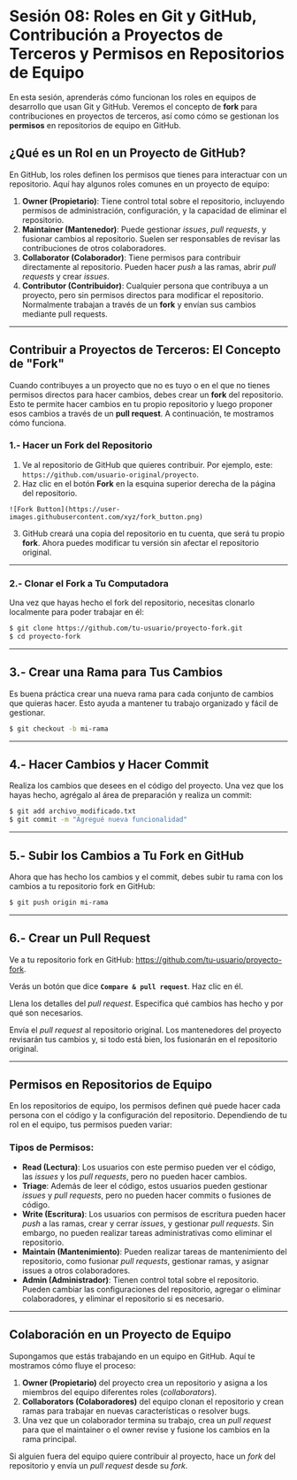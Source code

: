 # Sesión 08: Roles en Git y GitHub, Contribución a Proyectos de Terceros y Permisos en Repositorios de Equipo

En esta sesión, aprenderás cómo funcionan los roles en equipos de desarrollo que usan Git y GitHub. Veremos el concepto de **fork** para contribuciones en proyectos de terceros, así como cómo se gestionan los **permisos** en repositorios de equipo en GitHub.

## ¿Qué es un Rol en un Proyecto de GitHub?

En GitHub, los roles definen los permisos que tienes para interactuar con un repositorio. Aquí hay algunos roles comunes en un proyecto de equipo:

  1. **Owner (Propietario)**: Tiene control total sobre el repositorio, incluyendo permisos de administración, configuración, y la capacidad de eliminar el repositorio.
  2. **Maintainer (Mantenedor)**: Puede gestionar _issues_, _pull requests_, y fusionar cambios al repositorio. Suelen ser responsables de revisar las contribuciones de otros colaboradores.
  3. **Collaborator (Colaborador)**: Tiene permisos para contribuir directamente al repositorio. Pueden hacer _push_ a las ramas, abrir _pull requests_ y crear _issues_.
  4. **Contributor (Contribuidor)**: Cualquier persona que contribuya a un proyecto, pero sin permisos directos para modificar el repositorio. Normalmente trabajan a través de un **fork** y envían sus cambios mediante pull requests.

---

## Contribuir a Proyectos de Terceros: El Concepto de "Fork"

Cuando contribuyes a un proyecto que no es tuyo o en el que no tienes permisos directos para hacer cambios, debes crear un **fork** del repositorio. Esto te permite hacer cambios en tu propio repositorio y luego proponer esos cambios a través de un **pull request**. A continuación, te mostramos cómo funciona.

### 1.- Hacer un Fork del Repositorio

  1. Ve al repositorio de GitHub que quieres contribuir. Por ejemplo, este: `https://github.com/usuario-original/proyecto`.
  2. Haz clic en el botón **Fork** en la esquina superior derecha de la página del repositorio.

    ![Fork Button](https://user-images.githubusercontent.com/xyz/fork_button.png)

  3. GitHub creará una copia del repositorio en tu cuenta, que será tu propio **fork**. Ahora puedes modificar tu versión sin afectar el repositorio original.

---

### 2.- Clonar el Fork a Tu Computadora

Una vez que hayas hecho el fork del repositorio, necesitas clonarlo localmente para poder trabajar en él:

```bash
$ git clone https://github.com/tu-usuario/proyecto-fork.git
$ cd proyecto-fork
```

---

## 3.- Crear una Rama para Tus Cambios

Es buena práctica crear una nueva rama para cada conjunto de cambios que quieras hacer. Esto ayuda a mantener tu trabajo organizado y fácil de gestionar.

```bash
$ git checkout -b mi-rama
```

---

## 4.-  Hacer Cambios y Hacer Commit

Realiza los cambios que desees en el código del proyecto. Una vez que los hayas hecho, agrégalo al área de preparación y realiza un commit:

```bash
$ git add archivo_modificado.txt
$ git commit -m "Agregué nueva funcionalidad"
```

---

## 5.- Subir los Cambios a Tu Fork en GitHub

Ahora que has hecho los cambios y el commit, debes subir tu rama con los cambios a tu repositorio fork en GitHub:

```bash
$ git push origin mi-rama
```

---

## 6.- Crear un Pull Request

Ve a tu repositorio fork en GitHub: https://github.com/tu-usuario/proyecto-fork.

Verás un botón que dice **`Compare & pull request`**. Haz clic en él.

Llena los detalles del _pull request_. Especifica qué cambios has hecho y por qué son necesarios.

Envía el _pull request_ al repositorio original. Los mantenedores del proyecto revisarán tus cambios y, si todo está bien, los fusionarán en el repositorio original.

---

## Permisos en Repositorios de Equipo

En los repositorios de equipo, los permisos definen qué puede hacer cada persona con el código y la configuración del repositorio. Dependiendo de tu rol en el equipo, tus permisos pueden variar:

### Tipos de Permisos:

  * **Read (Lectura)**: Los usuarios con este permiso pueden ver el código, las _issues_ y los _pull requests_, pero no pueden hacer cambios.
  * **Triage**: Además de leer el código, estos usuarios pueden gestionar _issues_ y _pull requests_, pero no pueden hacer commits o fusiones de código.
  * **Write (Escritura)**: Los usuarios con permisos de escritura pueden hacer _push_ a las ramas, crear y cerrar _issues_, y gestionar _pull requests_. Sin embargo, no pueden realizar tareas administrativas como eliminar el repositorio.
  * **Maintain (Mantenimiento)**: Pueden realizar tareas de mantenimiento del repositorio, como fusionar _pull requests_, gestionar ramas, y asignar issues a otros colaboradores.
  * **Admin (Administrador)**: Tienen control total sobre el repositorio. Pueden cambiar las configuraciones del repositorio, agregar o eliminar colaboradores, y eliminar el repositorio si es necesario.

---

## Colaboración en un Proyecto de Equipo

Supongamos que estás trabajando en un equipo en GitHub. Aquí te mostramos cómo fluye el proceso:

  1. **Owner (Propietario)** del proyecto crea un repositorio y asigna a los miembros del equipo diferentes roles (_collaborators_).
  2. **Collaborators (Colaboradores)** del equipo clonan el repositorio y crean ramas para trabajar en nuevas características o resolver bugs.
  3. Una vez que un colaborador termina su trabajo, crea un _pull request_ para que el maintainer o el owner revise y fusione los cambios en la rama principal.

Si alguien fuera del equipo quiere contribuir al proyecto, hace un _fork_ del repositorio y envía un _pull request_ desde su _fork_.
